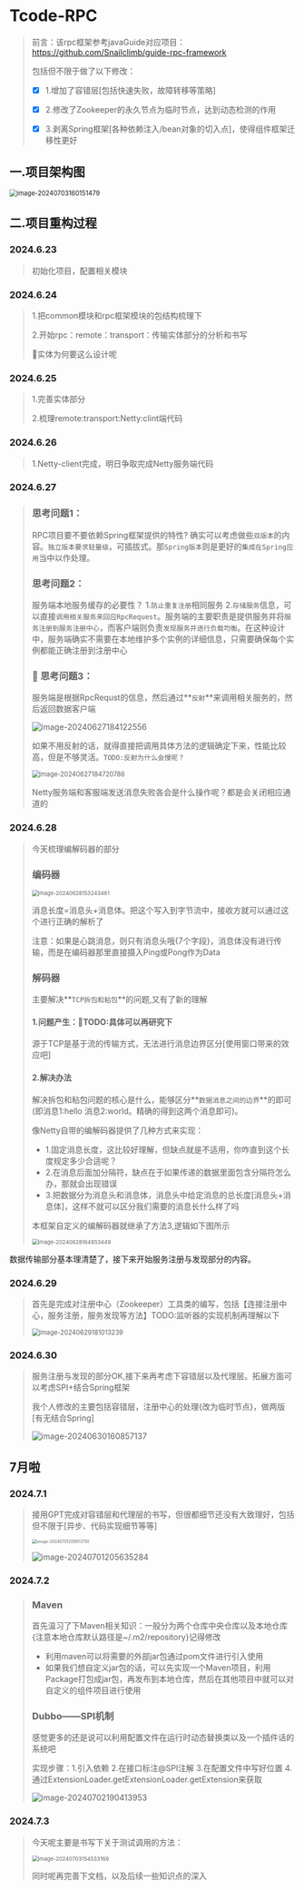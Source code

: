 # Tcode-RPC

> 前言：该rpc框架参考javaGuide对应项目：https://github.com/Snailclimb/guide-rpc-framework
>
> 包括但不限于做了以下修改：
>
> - [x] 1.增加了容错层[包括快速失败，故障转移等策略]
>
> - [x] 2.修改了Zookeeper的永久节点为临时节点，达到动态检测的作用
>
> - [x] 3.剥离Spring框架[各种依赖注入/bean对象的切入点]，使得组件框架迁移性更好



## 一.项目架构图

<img src="assets/image-20240703160151479.png" alt="image-20240703160151479" style="zoom:80%;" /> 



## 二.项目重构过程

### 2024.6.23

> 初始化项目，配置相关模块





### 2024.6.24

> 1.把common模块和rpc框架模块的包结构梳理下
>
> 2.开始rpc：remote：transport：传输实体部分的分析和书写
>
> :green_apple:实体为何要这么设计呢





### 2024.6.25

> 1.完善实体部分
>
> 2.梳理remote:transport:Netty:clint端代码





### 2024.6.26

> 1.Netty-client完成，明日争取完成Netty服务端代码





### 2024.6.27

> ### 思考问题1：
>
> RPC项目要不要依赖Spring框架提供的特性? 确实可以考虑做些`双版本`的内容。`独立版本要求轻量级`，可插拔式。那`Spring版本`则是更好的`集成在Spring应用`当中以作处理。
>
> ### 思考问题2：
>
> 服务端本地服务缓存的必要性？ 1.`防止重复注册`相同服务  2.`存储服务`信息，可以直接`调用相关服务来回应RpcRequest`。服务端的主要职责是提供服务并将`服务注册到服务注册中心`，而客户端则负责`发现服务并进行负载均衡`。在这种设计中，服务端确实不需要在本地维护多个实例的详细信息，只需要确保每个实例都能正确注册到注册中心
>
> ### :green_apple: 思考问题3：
>
> 服务端是根据RpcRequst的信息，然后通过**`反射`**来调用相关服务的，然后返回数据客户端
>
> ![image-20240627184122556](assets/image-20240627184122556.png) 
>
> 如果不用反射的话，就得直接把调用具体方法的逻辑确定下来，性能比较高，但是不够灵活。`TODO:反射为什么会慢呢？`
>
> <img src="assets/image-20240627184720786.png" alt="image-20240627184720786" style="zoom:80%;" /> 
>
> Netty服务端和客服端发送消息失败各会是什么操作呢？都是会关闭相应通道的



### 2024.6.28

> 今天梳理编解码器的部分
>
> ### 编码器
>
> <img src="assets/image-20240628153243461.png" alt="image-20240628153243461" style="zoom:67%;" /> 
>
> 消息长度=消息头+消息体。把这个写入到字节流中，接收方就可以通过这个进行正确的解析了
>
> 注意：如果是心跳消息，则只有消息头哦{7个字段}，消息体没有进行传输，而是在编码器那里直接摄入Ping或Pong作为Data
>
> ### 解码器
>
> 主要解决**`TCP拆包和粘包`**的问题,又有了新的理解
>
> #### 1.问题产生：:green_apple:TODO:具体可以再研究下
>
> 源于TCP是基于流的传输方式，无法进行消息边界区分[使用窗口带来的效应吧]
>
> #### 2.解决办法
>
> 解决拆包和粘包问题的核心是什么，能够区分**`数据消息之间的边界`**的即可(即消息1:hello  消息2:world。精确的得到这两个消息即可)。
>
> 像Netty自带的编解码器提供了几种方式来实现：
>
> - 1.固定消息长度，这比较好理解，但缺点就是不适用，你咋直到这个长度规定多少合适呢？
> - 2.在消息后面加分隔符，缺点在于如果传递的数据里面包含分隔符怎么办，那就会出现错误
> - 3.把数据分为消息头和消息体，消息头中给定消息的总长度[消息头+消息体]，这样不就可以区分我们需要的消息长什么样了吗
>
> 本框架自定义的编解码器就继承了方法3,逻辑如下图所示
>
> <img src="assets/image-20240628164853449.png" alt="image-20240628164853449" style="zoom:67%;" /> 



数据传输部分基本理清楚了，接下来开始服务注册与发现部分的内容。

### 2024.6.29

> 首先是完成对注册中心（Zookeeper）工具类的编写，包括【连接注册中心，服务注册，服务发现等方法】TODO:监听器的实现机制再理解以下
>
> <img src="assets/image-20240629181013239.png" alt="image-20240629181013239" style="zoom:80%;" /> 





### 2024.6.30

> 服务注册与发现的部分OK,接下来再考虑下容错层以及代理层。拓展方面可以考虑SPI+结合Spring框架
>
> 我个人修改的主要包括容错层，注册中心的处理{改为临时节点}，做两版[有无结合Spring]
>
> ![image-20240630160857137](assets/image-20240630160857137.png) 



## 7月啦

### 2024.7.1

> 接用GPT完成对容错层和代理层的书写，但很都细节还没有大致理好，包括但不限于[异步、代码实现细节等等]
>
> <img src="assets/image-20240701205613750.png" alt="image-20240701205613750" style="zoom:50%;" />  
>
> ![image-20240701205635284](assets/image-20240701205635284.png)  





### 2024.7.2

> ### Maven
>
> 首先温习了下Maven相关知识：一般分为两个仓库中央仓库以及本地仓库{注意本地仓库默认路径是~/.m2/repository}记得修改
>
> - 利用maven可以将需要的外部jar包通过pom文件进行引入使用
> - 如果我们想自定义jar包的话，可以先实现一个Maven项目，利用Package打包成jar包，再发布到本地仓库，然后在其他项目中就可以对自定义的组件项目进行使用
>
> ### Dubbo——SPI机制
>
> 感觉更多的还是说可以利用配置文件在运行时动态替换类以及一个插件话的系统吧
>
> 实现步骤：1.引入依赖  2.在接口标注@SPI注解  3.在配置文件中写好位置  4.通过ExtensionLoader.getExtensionLoader.getExtension来获取
>
> ![image-20240702190413953](assets/image-20240702190413953.png) 



### 2024.7.3

> 今天呢主要是书写下关于测试调用的方法：
>
> <img src="assets/image-20240703154533169.png" alt="image-20240703154533169" style="zoom:67%;" /> 
>
> 同时呢再完善下文档，以及后续一些知识点的深入
